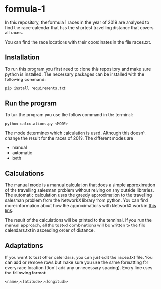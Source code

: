 # formula-1

In this repository, the formula 1 races in the year of 2019 are analysed to find the race-calendar that has the shortest travelling distance that covers all races.

You can find the race locations with their coordinates in the file races.txt.

## Installation

To run this program you first need to clone this repository and make sure python is installed.
The necessary packages can be installed with the following command:

```zsh
pip install requirements.txt
```

## Run the program

To tun the program you use the follow command in the terminal:

```zsh
python calculations.py <MODE>
```

The mode determines which calculation is used. Although this doesn't change the result for the races of 2019. The different modes are 

- manual
- automatic
- both

## Calculations

The manual mode is a manual calculation that does a simple approximation of the travelling salesman problem without relying on any outside libraries. The automatic calculation uses the greedy approximation to the travelling salesman problem from the NetworkX library from python. You can find more information about how the approximations with NetworkX work in [this link](https://networkx.org/documentation/stable/reference/algorithms/approximation.html).

The result of the calculations will be printed to the terminal.
If you run the manual approach, all the tested combinations will be written to the file calendars.txt in ascending order of distance.

## Adaptations

If you want to test other calendars, you can just edit the races.txt file. You can add or remove rows but make sure you use the same formatting for every race location (Don't add any unnecessary spacing). Every line uses the following format:

```csv
<name>,<latitude>,<longitude>
```
